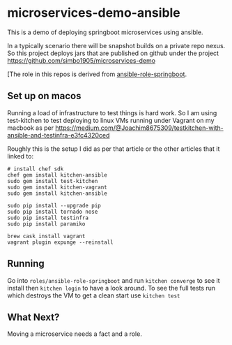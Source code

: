 # microservices-demo-ansible

This is a demo of deploying springboot microservices using ansible. 

In a typically scenario there will be snapshot builds on a private repo nexus. So this project deploys jars that are published on github under the project https://github.com/simbo1905/microservices-demo

[The role in this repos is derived from [ansible-role-springboot](https://github.com/orachide/ansible-role-springboot).

## Set up on macos

Running a load of infrastructure to test things is hard work. So I am using test-kitchen to test deploying to linux VMs running under Vagrant on my macbook as per https://medium.com/@Joachim8675309/testkitchen-with-ansible-and-testinfra-e3fc4320ced 

Roughly this is the setup I did as per that article or the other articles that it linked to: 

```
# install chef sdk
chef gem install kitchen-ansible
sudo gem install test-kitchen
sudo gem install kitchen-vagrant
sudo gem install kitchen-ansible

sudo pip install --upgrade pip
sudo pip install tornado nose
sudo pip install testinfra
sudo pip install paramiko

brew cask install vagrant
vagrant plugin expunge --reinstall
```

## Running

Go into `roles/ansible-role-springboot` and run `kitchen converge` to see it install then `kitchen login` to have a look around. To see the full tests run which destroys the VM to get a clean start use `kitchen test`

## What Next?

Moving a microservice needs a fact and a role. 